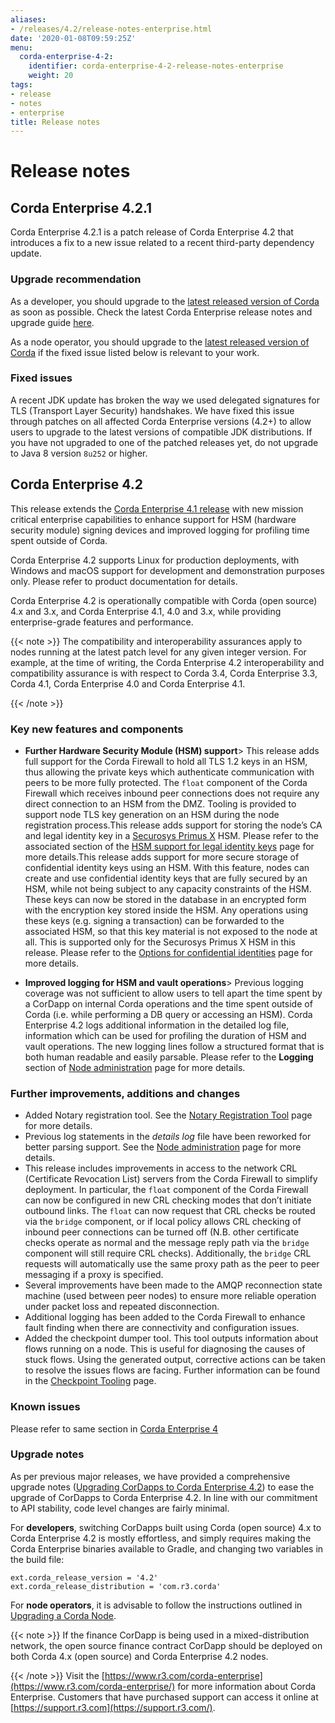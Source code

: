 ```yaml
---
aliases:
- /releases/4.2/release-notes-enterprise.html
date: '2020-01-08T09:59:25Z'
menu:
  corda-enterprise-4-2:
    identifier: corda-enterprise-4-2-release-notes-enterprise
    weight: 20
tags:
- release
- notes
- enterprise
title: Release notes
---
```



# Release notes


## Corda Enterprise 4.2.1

Corda Enterprise 4.2.1 is a patch release of Corda Enterprise 4.2 that introduces a fix to a new issue related to a recent third-party dependency update.

### Upgrade recommendation

As a developer, you should upgrade to the [latest released version of Corda](https://docs.corda.net/docs/corda-enterprise/index.html) as soon as possible. Check the latest Corda Enterprise release notes and upgrade guide [here](https://docs.corda.net/docs/corda-enterprise/release-notes-index.html).

As a node operator, you should upgrade to the [latest released version of Corda](https://docs.corda.net/docs/corda-enterprise/index.html) if the fixed issue listed below is relevant to your work.

### Fixed issues

A recent JDK update has broken the way we used delegated signatures for TLS (Transport Layer Security) handshakes. We have fixed this issue through patches on all affected Corda Enterprise versions (4.2+) to allow users to upgrade to the latest versions of compatible JDK distributions. If you have not upgraded to one of the patched releases yet, do not upgrade to Java 8 version `8u252` or higher.

## Corda Enterprise 4.2

This release extends the [Corda Enterprise 4.1 release](https://docs.corda.net/docs/corda-enterprise/4.1/release-notes-enterprise.html)
with new mission critical enterprise capabilities to enhance support for HSM (hardware security module) signing devices and improved logging for profiling time spent
outside of Corda.

Corda Enterprise 4.2 supports Linux for production deployments, with Windows and macOS support for development and demonstration purposes only. Please refer to product documentation for details.

Corda Enterprise 4.2 is operationally compatible with Corda (open source) 4.x and 3.x, and Corda Enterprise 4.1, 4.0 and 3.x, while providing enterprise-grade features and performance.

{{< note >}}
The compatibility and interoperability assurances apply to nodes running at the latest patch level for any given integer version.
For example, at the time of writing, the Corda Enterprise 4.2 interoperability and compatibility assurance is with respect to Corda 3.4, Corda Enterprise 3.3, Corda 4.1, Corda Enterprise 4.0 and Corda Enterprise 4.1.

{{< /note >}}

### Key new features and components


* **Further Hardware Security Module (HSM) support**>
This release adds full support for the Corda Firewall to hold all TLS 1.2 keys in an HSM, thus allowing the private keys which authenticate communication with peers to be
more fully protected. The `float` component of the Corda Firewall which receives inbound peer connections does not require any direct connection to an HSM from the DMZ.
Tooling is provided to support node TLS key generation on an HSM during the node registration process.This release adds support for storing the node’s CA and legal identity key in a [Securosys Primus X](https://www.securosys.ch/product/high-availability-high-performance-hardware-security-module) HSM. Please refer to the associated section of the [HSM support for legal identity keys](cryptoservice-configuration.md) page for more details.This release adds support for more secure storage of confidential identity keys using an HSM. With this feature, nodes can create and use confidential identity keys that are fully secured by an HSM, while not being subject to any capacity constraints of the HSM.
These keys can now be stored in the database in an encrypted form with the encryption key stored inside the HSM. Any operations using these keys (e.g. signing a transaction) can be forwarded to the associated HSM, so that this key material is not exposed to the node at all.
This is supported only for the Securosys Primus X HSM in this release. Please refer to the [Options for confidential identities](confidential-identities-hsm.md) page for more details.

* **Improved logging for HSM and vault operations**>
Previous logging coverage was not sufficient to allow users to tell apart the time spent by a CorDapp on internal Corda operations and the time spent outside of Corda (i.e. while performing a DB query or accessing
an HSM). Corda Enterprise 4.2 logs additional information in the detailed log file, information which can be used for profiling the duration of HSM and vault operations. The new logging lines follow a structured format that
is both human readable and easily parsable. Please refer to the **Logging** section of [Node administration](node-administration.md) page for more details.



### Further improvements, additions and changes


* Added Notary registration tool. See the [Notary Registration Tool](notary-reg-tool.md) page for more details.
* Previous log statements in the *details log* file have been reworked for better parsing support. See the [Node administration](node-administration.md) page for more details.
* This release includes improvements in access to the network CRL (Certificate Revocation List) servers from the Corda Firewall to simplify deployment.
In particular, the `float` component of the Corda Firewall can now be configured in new CRL checking modes that don’t initiate outbound links.
The `float` can now request that CRL checks be routed via the `bridge` component, or if local policy allows CRL checking of inbound peer connections can be turned off
(N.B. other certificate checks operate as normal and the message reply path via the `bridge` component will still require CRL checks).
Additionally, the `bridge` CRL requests will automatically use the same proxy path as the peer to peer messaging if a proxy is specified.
* Several improvements have been made to the AMQP reconnection state machine (used between peer nodes) to ensure more reliable operation under packet loss and repeated disconnection.
* Additional logging has been added to the Corda Firewall to enhance fault finding when there are connectivity and configuration issues.
* Added the checkpoint dumper tool. This tool outputs information about flows running on a node. This is useful for diagnosing the causes of stuck flows. Using the generated output,
corrective actions can be taken to resolve the issues flows are facing. Further information can be found in the [Checkpoint Tooling](checkpoint-tooling.md) page.


### Known issues

Please refer to same section in [Corda Enterprise 4](https://docs.corda.net/docs/corda-enterprise/4.0/release-notes-enterprise.html)


### Upgrade notes

As per previous major releases, we have provided a comprehensive upgrade notes ([Upgrading CorDapps to Corda Enterprise 4.2](app-upgrade-notes-enterprise.md)) to ease the upgrade
of CorDapps to Corda Enterprise 4.2. In line with our commitment to API stability, code level changes are fairly minimal.

For **developers**, switching CorDapps built using Corda (open source) 4.x to Corda Enterprise 4.2 is mostly effortless,
and simply requires making the Corda Enterprise binaries available to Gradle, and changing two variables in the build file:

```shell
ext.corda_release_version = '4.2'
ext.corda_release_distribution = 'com.r3.corda'
```

For **node operators**, it is advisable to follow the instructions outlined in [Upgrading a Corda Node](node-upgrade-notes.md).

{{< note >}}
If the finance CorDapp is being used in a mixed-distribution network, the open source finance contract CorDapp should be deployed on both Corda 4.x (open source) and Corda Enterprise 4.2 nodes.

{{< /note >}}
Visit the [https://www.r3.com/corda-enterprise](https://www.r3.com/corda-enterprise/) for more information about Corda Enterprise.
Customers that have purchased support can access it online at  [https://support.r3.com](https://support.r3.com/).
